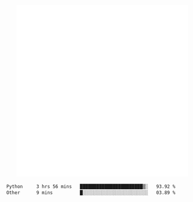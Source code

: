 <div align="center">
    <a href="https://konst.fish">
        <img src="https://raw.githubusercontent.com/konstfish/konstfish/master/fish.svg" alt="Logo" width="450"/>
    </a>
</div>

<!--START_SECTION:waka-->

```text
Python     3 hrs 56 mins   ███████████████████████▒░   93.92 %
Other      9 mins          █░░░░░░░░░░░░░░░░░░░░░░░░   03.89 %
```

<!--END_SECTION:waka-->
